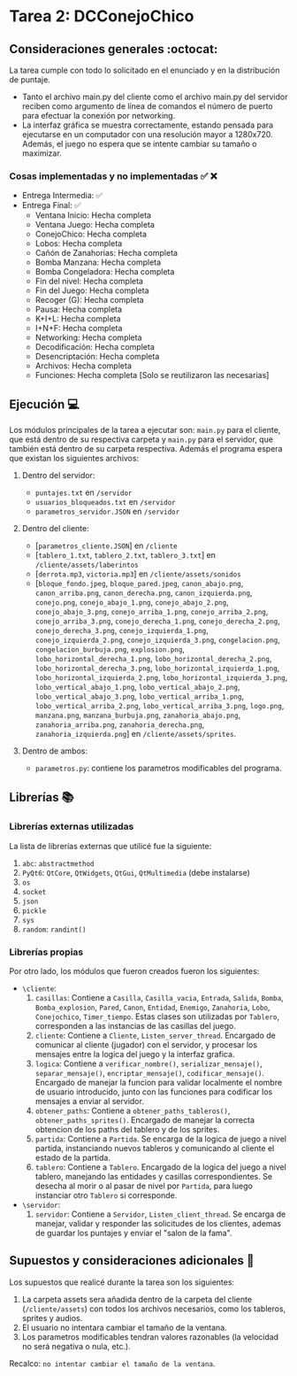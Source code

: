 # Tarea 2: DCConejoChico


## Consideraciones generales :octocat:

La tarea cumple con todo lo solicitado en el enunciado y en la distribución de puntaje.
- Tanto el archivo main.py del cliente como el archivo main.py del servidor reciben como argumento de línea de comandos el número de puerto para efectuar la conexión por networking.
- La interfaz gráfica se muestra correctamente, estando pensada para ejecutarse en un computador con una resolución mayor a 1280x720. Además, el juego no espera que se intente cambiar su tamaño o maximizar.


### Cosas implementadas y no implementadas :white_check_mark: :x:

* Entrega Intermedia: ✅
* Entrega Final: ✅
    * Ventana Inicio: Hecha completa
    * Ventana Juego: Hecha completa
    * ConejoChico: Hecha completa
    * Lobos: Hecha completa
    * Cañón de Zanahorias: Hecha completa
    * Bomba Manzana: Hecha completa
    * Bomba Congeladora: Hecha completa
    * Fin del nivel: Hecha completa
    * Fin del Juego: Hecha completa
    * Recoger (G): Hecha completa
    * Pausa: Hecha completa
    * K+I+L: Hecha completa
    * I+N+F: Hecha completa
    * Networking: Hecha completa
    * Decodificación: Hecha completa
    * Desencriptación: Hecha completa
    * Archivos: Hecha completa
    * Funciones:  Hecha completa [Solo se reutilizaron las necesarias]

## Ejecución :computer:
Los módulos principales de la tarea a ejecutar son: ```main.py``` para el cliente, que está dentro de su respectiva carpeta y ```main.py``` para el servidor, que también está dentro de su carpeta respectiva. Además el programa espera que existan los siguientes archivos:
1. Dentro del servidor:
    - ```puntajes.txt``` en ```/servidor```
    - ```usuarios_bloqueados.txt``` en ```/servidor```
    - ```parametros_servidor.JSON``` en ```/servidor```
2. Dentro del cliente:
    - [```parametros_cliente.JSON```] en ```/cliente```
    - [```tablero_1.txt```, ```tablero_2.txt```, ```tablero_3.txt```] en ```/cliente/assets/laberintos```
    - [```derrota.mp3```, ```victoria.mp3```] en ```/cliente/assets/sonidos```
    - [```bloque_fondo.jpeg```, ```bloque_pared.jpeg```, ```canon_abajo.png```, ```canon_arriba.png```, ```canon_derecha.png```, ```canon_izquierda.png```, ```conejo.png```, ```conejo_abajo_1.png```, ```conejo_abajo_2.png```, ```conejo_abajo_3.png```, ```conejo_arriba_1.png```, ```conejo_arriba_2.png```, ```conejo_arriba_3.png```, ```conejo_derecha_1.png```, ```conejo_derecha_2.png```, ```conejo_derecha_3.png```, ```conejo_izquierda_1.png```, ```conejo_izquierda_2.png```, ```conejo_izquierda_3.png```, ```congelacion.png```, ```congelacion_burbuja.png```, ```explosion.png```, ```lobo_horizontal_derecha_1.png```, ```lobo_horizontal_derecha_2.png```, ```lobo_horizontal_derecha_3.png```, ```lobo_horizontal_izquierda_1.png```, ```lobo_horizontal_izquierda_2.png```, ```lobo_horizontal_izquierda_3.png```, ```lobo_vertical_abajo_1.png```, ```lobo_vertical_abajo_2.png```, ```lobo_vertical_abajo_3.png```, ```lobo_vertical_arriba_1.png```, ```lobo_vertical_arriba_2.png```, ```lobo_vertical_arriba_3.png```, ```logo.png```, ```manzana.png```, ```manzana_burbuja.png```, ```zanahoria_abajo.png```, ```zanahoria_arriba.png```, ```zanahoria_derecha.png```, ```zanahoria_izquierda.png```] en ```/cliente/assets/sprites```.



3. Dentro de ambos:
    - ```parametros.py```: contiene los parametros modificables del programa.

## Librerías :books:
### Librerías externas utilizadas
La lista de librerías externas que utilicé fue la siguiente:

1. ```abc```: ```abstractmethod```
2. ```PyQt6```: ```QtCore```, ```QtWidgets```, ```QtGui```, ```QtMultimedia```  (debe instalarse)
3. ```os```
4. ```socket```
5. ```json```
6. ```pickle```
7. ```sys```
8. ```random```: ```randint()```

### Librerías propias
Por otro lado, los módulos que fueron creados fueron los siguientes:
- ```\cliente```:
    1. ```casillas```: Contiene a ```Casilla```, ```Casilla_vacia```, ```Entrada```, ```Salida```, ```Bomba```, ```Bomba_explosion```, ```Pared```, ```Canon```, ```Entidad```, ```Enemigo```, ```Zanahoria```, ```Lobo```, ```Conejochico```, ```Timer_tiempo```. Estas clases son utilizadas por ```Tablero```, corresponden a las instancias de las casillas del juego.
    2. ```cliente```: Contiene a ```Cliente```, ```Listen_server_thread```. Encargado de comunicar al cliente (jugador) con el servidor, y procesar los mensajes entre la logica del juego y la interfaz grafica.
    3. ```logica```: Contiene a ```verificar_nombre()```, ```serializar_mensaje()```, ```separar_mensaje()```, ```encriptar_mensaje()```, ```codificar_mensaje()```. Encargado de manejar la funcion para validar localmente el nombre de usuario introducido, junto con las funciones para codificar los mensajes a enviar al servidor.
    4. ```obtener_paths```: Contiene a ```obtener_paths_tableros()```, ```obtener_paths_sprites()```. Encargado de manejar la correcta obtencion de los paths del tablero y de los sprites.
    5. ```partida```: Contiene a ```Partida```. Se encarga de la logica de juego a nivel partida, instanciando nuevos tableros y comunicando al cliente el estado de la partida.
    6. ```tablero```: Contiene a ```Tablero```. Encargado de la logica del juego a nivel tablero, manejando las entidades y casillas correspondientes. Se desecha al morir o al pasar de nivel por ```Partida```, para luego instanciar otro ```Tablero``` si corresponde.
- ```\servidor```:
    1. ```servidor```: Contiene a ```Servidor```, ```Listen_client_thread```. Se encarga de manejar, validar y responder las solicitudes de los clientes, ademas de guardar los puntajes y enviar el "salon de la fama".
    
## Supuestos y consideraciones adicionales :thinking:
Los supuestos que realicé durante la tarea son los siguientes:

1. La carpeta assets sera añadida dentro de la carpeta del cliente (```/cliente/assets```) con todos los archivos necesarios, como los tableros, sprites y audios.
2. El usuario no intentara cambiar el tamaño de la ventana.
3. Los parametros modificables tendran valores razonables (la velocidad no será negativa o nula, etc.).

Recalco: ```no intentar cambiar el tamaño de la ventana```.
